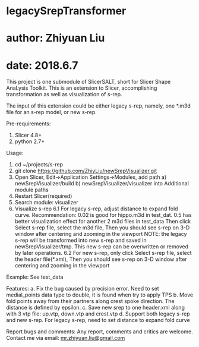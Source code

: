 # legacySrepTransformer
# author: Zhiyuan Liu
# date: 2018.6.7

This project is one submodule of SlicerSALT, short for Slicer Shape AnaLysis Toolkit.
This is an extension to Slicer, accomplishing transformation as well as visualization of s-rep.

The input of this extension could be either legacy s-rep, namely, one *.m3d file for an s-rep model, or new s-rep.

Pre-requirements:
1. Slicer 4.8+
2. python 2.7+

Usage:
1. cd ~/projects/s-rep
2. git clone https://github.com/ZhiyLiu/newSrepVisualizer.git
3. Open Slicer, Edit->Application Settings->Modules, add path a) newSrepVisualizer/build b) newSrepVisualizer/visualizer into Additional module paths
4. Restart Slicer(required)
5. Search module: visualizer
6. Visualize s-rep
6.1 For legacy s-rep, adjust distance to expand fold curve. Recommendation: 0.02 is good for hippo.m3d in test_dat. 0.5 has better visualization effect for another 2 m3d files in test_data
    Then click Select s-rep file, select the m3d file, Then you should see s-rep on 3-D window after centering and zooming in the viewport
    NOTE: the legacy s-rep will be transformed into new s-rep and saved in newSrepVisualizer/tmp. This new s-rep can be overwritten or removed by later operations.
6.2 For new s-rep, only click Select s-rep file, select the header file(*.xml), Then you should see s-rep on 3-D window after centering and zooming in the viewport
    
Example:
See test_data

Features:
a. Fix the bug caused by precision error. Need to set medial_points data type to double, it is found when try to apply TPS 
b. Move fold points away from their partners along crest spoke direction. The distance is defined by epsilon.
c. Save new srep to one header.xml along with 3 vtp file: up.vtp, down.vtp and crest.vtp
d. Support both legacy s-rep and new s-rep. For legacy s-rep, need to set distance to expand fold curve

Report bugs and comments:
Any report, comments and critics are welcome. Contact me via email: mr.zhiyuan.liu@gmail.com
